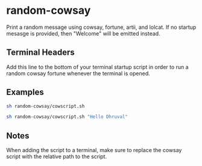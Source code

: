 # random-cowsay

Print a random message using cowsay, fortune, artii, and lolcat. If no startup mesasge is provided, then "Welcome" will be emitted instead.

## Terminal Headers

Add this line to the bottom of your terminal startup script in order to run a random cowsay fortune whenever the terminal is opened.

## Examples

```bash
sh random-cowsay/cowscript.sh
```

```bash
sh random-cowsay/cowscript.sh "Hello Dhruval"
```

## Notes

When adding the script to a terminal, make sure to replace the cowsay script with the relative path to the script.
